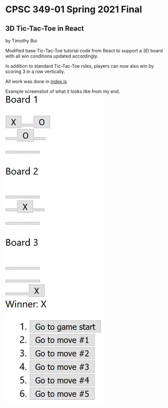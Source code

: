 # CPSC 349-01 Spring 2021 Final
## 3D Tic-Tac-Toe in React

by Timothy Bui

Modified base Tic-Tac-Toe tutorial code from React to support a 3D board with all win conditions updated accordingly. 

In addition to standard Tic-Tac-Toe rules, players can now also win by scoring 3 in a row vertically.

All work was done in [index.js](https://github.com/TimothyBui/CPSC349_final_3dtictactoe/blob/main/src/index.js)

Example screenshot of what it looks like from my end.
![](https://github.com/TimothyBui/CPSC349_final_3dtictactoe/blob/main/Example.jpg)
